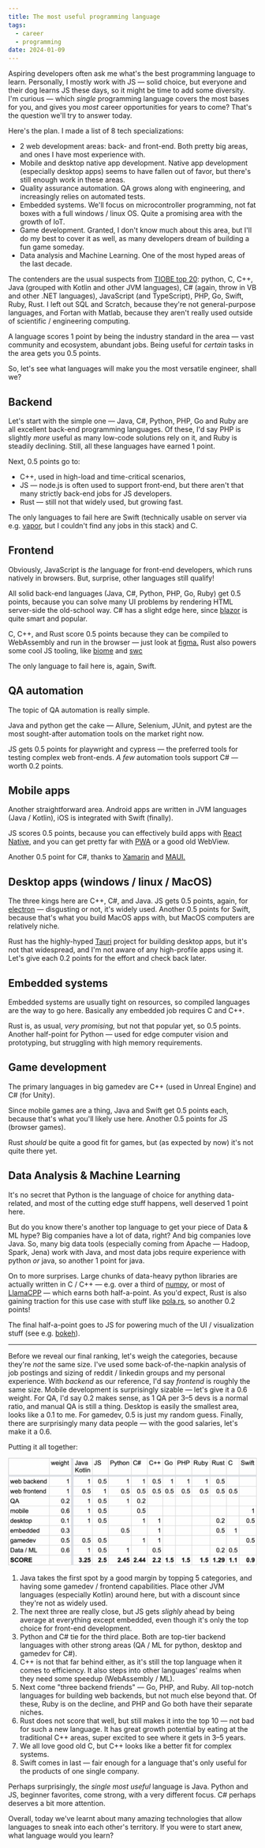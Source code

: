 ```yaml
---
title: The most useful programming language
tags:
  - career
  - programming
date: 2024-01-09
---
```


Aspiring developers often ask me what's the best programming language to learn. Personally, I mostly work with JS — solid choice, but everyone and their dog learns JS these days, so it might be time to add some diversity. I'm curious — which _single_ programming language covers the most bases for you, and gives you _most_ career opportunities for years to come? That's the question we'll try to answer today.

Here's the plan. I made a list of 8 tech specializations:

- 2 web development areas: back- and front-end. Both pretty big areas, and ones I have most experience with.
- Mobile and desktop native app development. Native app development (especially desktop apps) seems to have fallen out of favor, but there's still enough work in these areas.
- Quality assurance automation. QA grows along with engineering, and increasingly relies on automated tests.
- Embedded systems. We'll focus on microcontroller programming, not fat boxes with a full windows / linux OS. Quite a promising area with the growth of IoT.
- Game development. Granted, I don't know much about this area, but I'll do my best to cover it as well, as many developers dream of building a fun game someday.
- Data analysis and Machine Learning. One of the most hyped areas of the last decade.

The contenders are the usual suspects from [TIOBE top 20](https://www.tiobe.com/tiobe-index/): python, C, C++, Java (grouped with Kotlin and other JVM languages), C# (again, throw in VB and other .NET languages), JavaScript (and TypeScript), PHP, Go, Swift, Ruby, Rust. I left out SQL and Scratch, because they're not general-purpose languages, and Fortan with Matlab, because they aren't really used outside of scientific / engineering computing.

A language scores 1 point by being the industry standard in the area — vast community and ecosystem, abundant jobs. Being useful for _certain_ tasks in the area gets you 0.5 points.

So, let's see what languages will make you the most versatile engineer, shall we?

## Backend

Let's start with the simple one — Java,	C#, Python, PHP, Go and Ruby are all excellent back-end programming languages. Of these, I'd say PHP is slightly _more_ useful as many low-code solutions rely on it, and Ruby is steadily declining. Still, all these languages have earned 1 point.

Next, 0.5 points go to: 
- C++, used in high-load and time-critical scenarios, 
- JS — node.js is often used to support front-end, but there aren't that many strictly back-end jobs for JS developers.
- Rust — still not that widely used, but growing fast.

The only languages to fail here are Swift (technically usable on server via e.g. [vapor](https://vapor.codes/), but I couldn't find any jobs in this stack) and C.

## Frontend

Obviously, JavaScript is _the_ language for front-end developers, which runs natively in browsers. But, surprise, other languages still qualify!

All solid back-end languages (Java, C#, Python, PHP, Go, Ruby) get 0.5 points, because you can solve many UI problems by rendering HTML server-side the old-school way. C# has a slight edge here, since [blazor](https://dotnet.microsoft.com/en-us/apps/aspnet/web-apps/blazor) is quite smart and popular.

C, C++, and Rust score 0.5 points because they can be compiled to WebAssembly and run in the browser — just look at [figma.](https://www.figma.com/blog/webassembly-cut-figmas-load-time-by-3x/) Rust also powers some cool JS tooling, like [biome](https://biomejs.dev/) and [swc](https://swc.rs/)

The only language to fail here is, again, Swift.

## QA automation

The topic of QA automation is really simple. 

Java and python get the cake — Allure, Selenium, JUnit, and pytest are the most sought-after automation tools on the market right now.

JS gets 0.5 points for playwright and cypress — the preferred tools for testing complex web front-ends. _A few_ automation tools support C# — worth 0.2 points.

## Mobile apps

Another straightforward area. Android apps are written in JVM languages (Java / Kotlin), iOS is integrated with Swift (finally).

JS scores 0.5 points, because you can effectively build apps with [React Native,](https://reactnative.dev/) and you can get pretty far with [PWA](https://developer.mozilla.org/en-US/docs/Web/Progressive_web_apps) or a good old WebView.

Another 0.5 point for C#, thanks to [Xamarin](https://dotnet.microsoft.com/en-us/apps/xamarin) and [MAUI.](https://dotnet.microsoft.com/en-us/apps/maui)

## Desktop apps (windows / linux / MacOS)

The three kings here are C++, C#, and Java. JS gets 0.5 points, again, for [electron](https://www.electronjs.org/) — disgusting or not, it's widely used. Another 0.5 points for Swift, because that's what you build MacOS apps with, but MacOS computers are relatively niche.

Rust has the highly-hyped [Tauri](https://tauri.app/) project for building desktop apps, but it's not that widespread, and I'm not aware of any high-profile apps using it. Let's give each 0.2 points for the effort and check back later.

## Embedded systems

Embedded systems are usually tight on resources, so compiled languages are the way to go here. Basically any embedded job requires C and C++.

Rust is, as usual, _very promising,_ but not that popular yet, so 0.5 points. Another half-point for Python — used for edge computer vision and prototyping, but struggling with high memory requirements.

## Game development

The primary languages in big gamedev are C++ (used in Unreal Engine) and C# (for Unity).

Since mobile games are a thing, Java and Swift get 0.5 points each, because that's what you'll likely use here. Another 0.5 points for JS (browser games).

Rust _should_ be quite a good fit for games, but (as expected by now) it's not quite there yet.

## Data Analysis & Machine Learning

It's no secret that Python is the language of choice for anything data-related, and most of the cutting edge stuff happens, well deserved 1 point here.

But do you know there's another top language to get your piece of Data & ML hype? Big companies have a lot of data, right? And big companies love Java. So, many big data tools (especially coming from Apache — Hadoop, Spark, Jena) work with Java, and most data jobs require experience with python _or_ java, so another 1 point for java.

On to more surprises. Large chunks of data-heavy python libraries are actually written in C / C++ — e.g. over a third of [numpy](https://github.com/numpy/numpy), or most of [LlamaCPP](https://github.com/ggerganov/llama.cpp) — which earns both half-a-point. As you'd expect, Rust is also gaining traction for this use case with stuff like [pola.rs](https://github.com/pola-rs/polars), so another 0.2 points!

The final half-a-point goes to JS for powering much of the UI / visualization stuff (see e.g. [bokeh](https://github.com/bokeh/bokeh)).

---

Before we reveal our final ranking, let's weigh the categories, because they're _not_ the same size. I've used some back-of-the-napkin analysis of job postings and sizing of reddit / linkedin groups and my personal experience. With _backend_ as our reference, I'd say _frontend_ is roughly the same size. Mobile development is surprisingly sizable — let's give it a 0.6 weight. For QA, I'd say 0.2 makes sense, as 1 QA per 3–5 devs is a normal ratio, and manual QA is still a thing. Desktop is easily the smallest area, looks like a 0.1 to me. For gamedev, 0.5 is just my random guess. Finally, there are surprisingly many data people — with the good salaries, let's make it a 0.6.

Putting it all together:

![](/images/top-languages.png)

1. Java takes the first spot by a good margin by topping 5 categories, and having some gamedev / frontend capabilities. Place other JVM languages (especially Kotlin) around here, but with a discount since they're not as widely used.
2. The next three are really close, but JS gets _slighly_ ahead by being average at everything except embedded, even though it's only the top choice for front-end development.
3. Python and C# tie for the third place. Both are top-tier backend languages with other strong areas (QA / ML for python, desktop and gamedev for C#).
4. C++ is not that far behind either, as it's still the top language when it comes to efficiency. It also steps into other languages' realms when they need some speedup (WebAssembly / ML).
5. Next come "three backend friends" — Go, PHP, and Ruby. All top-notch languages for building web backends, but not much else beyond that. Of these, Ruby is on the decline, and PHP and Go both have their separate niches.
6. Rust does not score that well, but still makes it into the top 10 — not bad for such a new language. It has great growth potential by eating at the traditional C++ areas, super excited to see where it gets in 3–5 years.
7. We all love good old C, but C++ looks like a better fit for complex systems.
8. Swift comes in last — fair enough for a language that's only useful for the products of one single company.

Perhaps surprisingly, the _single most useful_ language is Java. Python and JS, beginner favorites, come strong, with a very different focus. C# perhaps deserves a bit more attention. 

Overall, today we've learnt about many amazing technologies that allow languages to sneak into each other's territory. If you were to start anew, what language would you learn?
